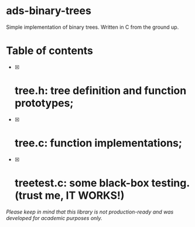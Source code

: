 # ads-binary-trees
Simple implementation of binary trees. Written in C from the ground up.

# Table of contents
- [x] # tree.h: tree definition and function prototypes;
- [x] # tree.c: function implementations;
- [x] # treetest.c: some black-box testing. (trust me, IT WORKS!)

*Please keep in mind that this library is not production-ready and was developed for academic purposes only.*
